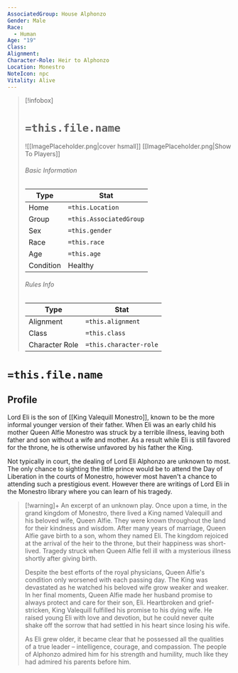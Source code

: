 ```yaml
---
AssociatedGroup: House Alphonzo
Gender: Male
Race:
  - Human
Age: "19"
Class: 
Alignment: 
Character-Role: Heir to Alphonzo
Location: Monestro
NoteIcon: npc
Vitality: Alive
---
```




> [!infobox]
> # `=this.file.name`
> ![[ImagePlaceholder.png|cover hsmall]]
> [[ImagePlaceholder.png|Show To Players]]
> ###### Basic Information
> Type |  Stat |
> ---|---|
> Home | `=this.Location` |
> Group | `=this.AssociatedGroup` |
> Sex | `=this.gender` |
> Race | `=this.race` |
> Age | `=this.age` |
> Condition | Healthy |
> ###### Rules Info
> Type |  Stat |
> ---|---|
> Alignment | `=this.alignment` |
> Class | `=this.class` |
> Character Role | `=this.character-role` |

# `=this.file.name`

## Profile

Lord Eli is the son of [[King Valequill Monestro]], known to be the more informal younger version of their father. When Eli was an early child his mother Queen Alfie Monestro was struck by a terrible illness, leaving both father and son without a wife and mother. As a result while Eli is still favored for the throne, he is otherwise unfavored by his father the King.

Not typically in court, the dealing of Lord Eli Alphonzo are unknown to most. The only chance to sighting the little prince would be to attend the Day of Liberation in the courts of Monestro, however most haven't a chance to attending such a prestigious event. However there are writings of Lord Eli in the Monestro library where you can learn of his tragedy.

> [!warning]+ An excerpt of an unknown play.
> Once upon a time, in the grand kingdom of Monestro, there lived a King named Valequill and his beloved wife, Queen Alfie. They were known throughout the land for their kindness and wisdom. After many years of marriage, Queen Alfie gave birth to a son, whom they named Eli. The kingdom rejoiced at the arrival of the heir to the throne, but their happiness was short-lived. Tragedy struck when Queen Alfie fell ill with a mysterious illness shortly after giving birth.
> 
> Despite the best efforts of the royal physicians, Queen Alfie's condition only worsened with each passing day. The King was devastated as he watched his beloved wife grow weaker and weaker. In her final moments, Queen Alfie made her husband promise to always protect and care for their son, Eli. Heartbroken and grief-stricken, King Valequill fulfilled his promise to his dying wife. He raised young Eli with love and devotion, but he could never quite shake off the sorrow that had settled in his heart since losing his wife.
> 
> As Eli grew older, it became clear that he possessed all the qualities of a true leader – intelligence, courage, and compassion. The people of Alphonzo admired him for his strength and humility, much like they had admired his parents before him.


